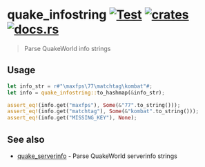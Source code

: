 # quake_infostring [![Test](https://github.com/vikpe/quake_infostring/actions/workflows/test.yml/badge.svg?branch=main)](https://github.com/vikpe/quake_infostring/actions/workflows/test.yml) [![crates](https://img.shields.io/crates/v/quake_infostring)](https://crates.io/crates/quake_infostring) [![docs.rs](https://img.shields.io/docsrs/quake_infostring)](https://docs.rs/quake_infostring/)

> Parse QuakeWorld info strings

## Usage

```rust
let info_str = r#"\maxfps\77\matchtag\kombat"#;
let info = quake_infostring::to_hashmap(&info_str);

assert_eq!(info.get("maxfps"), Some(&"77".to_string()));
assert_eq!(info.get("matchtag"), Some(&"kombat".to_string()));
assert_eq!(info.get("MISSING_KEY"), None);
```

## See also

* [quake_serverinfo](https://github/com/vikpe/quake_serverinfo) - Parse QuakeWorld serverinfo strings

